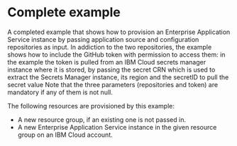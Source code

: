 # Complete example

A completed example that shows how to provision an Enterprise Application Service instance by passing application source and configuration repositories as input.
In addiction to the two repositories, the example shows how to include the GitHub token with permission to access them: in the example the token is pulled from an IBM Cloud secrets manager instance where it is stored, by passing the secret CRN which is used to extract the Secrets Manager instance, its region and the secretID to pull the secret value
Note that the three parameters (repositories and token) are mandatory if any of them is not null.

The following resources are provisioned by this example:
 - A new resource group, if an existing one is not passed in.
 - A new Enterprise Application Service instance in the given resource group on an IBM Cloud account.
